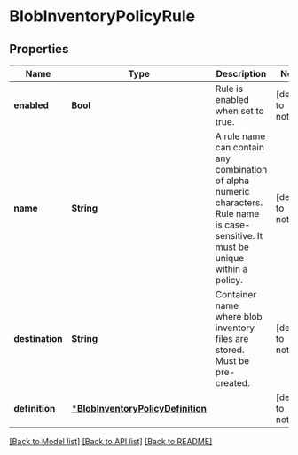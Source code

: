 # BlobInventoryPolicyRule


## Properties
Name | Type | Description | Notes
------------ | ------------- | ------------- | -------------
**enabled** | **Bool** | Rule is enabled when set to true. | [default to nothing]
**name** | **String** | A rule name can contain any combination of alpha numeric characters. Rule name is case-sensitive. It must be unique within a policy. | [default to nothing]
**destination** | **String** | Container name where blob inventory files are stored. Must be pre-created. | [default to nothing]
**definition** | [***BlobInventoryPolicyDefinition**](BlobInventoryPolicyDefinition.md) |  | [default to nothing]


[[Back to Model list]](../README.md#models) [[Back to API list]](../README.md#api-endpoints) [[Back to README]](../README.md)


